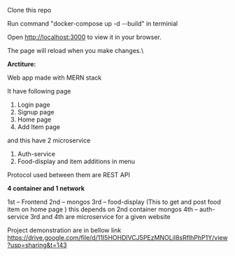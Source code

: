 Clone this repo

Run command "docker-compose up -d --build" in terminial 

Open [http://localhost:3000](http://localhost:3000) to view it in your browser.

The page will reload when you make changes.\

**Arctiture:**

Web app made with MERN stack

It have following page

1) Login page
2) Signup page
3) Home page
4) Add Item page
   
and this have  2 microservice

1) Auth-service
2) Food-display and item additions in menu

Protocol used between them are REST API

**4 container and 1 network**

1st – Frontend
2nd – mongos
3rd – food-display (This to get and post food item on home page ) this depends on 2nd container  mongos
4th – auth-service
3rd and 4th are microservice for a given website

Project demonstration are in bellow link
https://drive.google.com/file/d/11I5HOHDlVCJ5PEzMNOLiI8sRflhPhP1Y/view?usp=sharing&t=143

 
